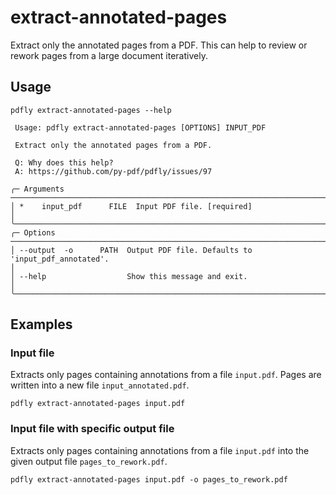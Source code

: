 # extract-annotated-pages

Extract only the annotated pages from a PDF. This can help to review or rework pages from a large document iteratively.

## Usage

```
pdfly extract-annotated-pages --help

 Usage: pdfly extract-annotated-pages [OPTIONS] INPUT_PDF

 Extract only the annotated pages from a PDF.

 Q: Why does this help?
 A: https://github.com/py-pdf/pdfly/issues/97

╭─ Arguments ──────────────────────────────────────────────────────────────────────────────────────────────────────────────────────╮
│ *    input_pdf      FILE  Input PDF file. [required]                                                                             │
╰──────────────────────────────────────────────────────────────────────────────────────────────────────────────────────────────────╯
╭─ Options ────────────────────────────────────────────────────────────────────────────────────────────────────────────────────────╮
│ --output  -o      PATH  Output PDF file. Defaults to 'input_pdf_annotated'.                                                      │
│ --help                  Show this message and exit.                                                                              │
╰──────────────────────────────────────────────────────────────────────────────────────────────────────────────────────────────────╯

```

## Examples

### Input file

Extracts only pages containing annotations from a file `input.pdf`. Pages are written into a new file `input_annotated.pdf`.

```
pdfly extract-annotated-pages input.pdf
```

### Input file with specific output file

Extracts only pages containing annotations from a file `input.pdf` into the given output file `pages_to_rework.pdf`.


```
pdfly extract-annotated-pages input.pdf -o pages_to_rework.pdf
```
